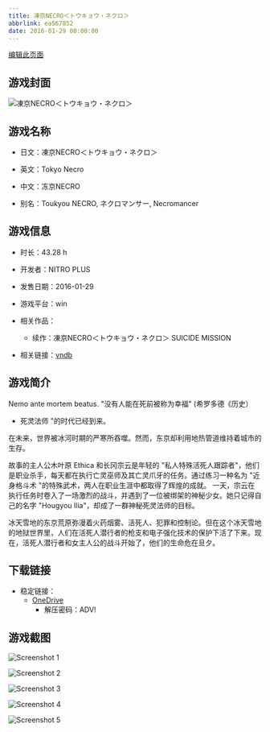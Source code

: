 ```yaml
---
title: 凍京NECRO＜トウキョウ・ネクロ＞
abbrlink: ea567852
date: 2016-01-29 00:00:00
---
```

[编辑此页面](https://github.com/ACG-3/ADV3-source/blob/main/source/_posts/games/%E5%87%8D%E4%BA%ACNECRO%EF%BC%9C%E3%83%88%E3%82%A6%E3%82%AD%E3%83%A7%E3%82%A6%E3%83%BB%E3%83%8D%E3%82%AF%E3%83%AD%EF%BC%9E.md)

## 游戏封面

![凍京NECRO＜トウキョウ・ネクロ＞](https://pan.timero.xyz/d/onedrive/img_lib_001/%E5%87%8D%E4%BA%ACNECRO%EF%BC%9C%E3%83%88%E3%82%A6%E3%82%AD%E3%83%A7%E3%82%A6%E3%83%BB%E3%83%8D%E3%82%AF%E3%83%AD%EF%BC%9E_cover.avif)


## 游戏名称

- 日文：凍京NECRO＜トウキョウ・ネクロ＞
- 英文：Tokyo Necro
- 中文：冻京NECRO

- 别名：Toukyou NECRO, ネクロマンサー, Necromancer


## 游戏信息

- 时长：43.28 h
- 开发者：NITRO PLUS
- 发售日期：2016-01-29
- 游戏平台：win
- 相关作品：
   - 续作：凍京NECRO＜トウキョウ・ネクロ＞ SUICIDE MISSION

- 相关链接：[vndb](https://vndb.org/v13666)


## 游戏简介

Nemo ante mortem beatus.
"没有人能在死前被称为幸福"
(希罗多德《历史）
- 死灵法师 "的时代已经到来。

在未来，世界被冰河时期的严寒所吞噬。然而，东京却利用地热管道维持着城市的生存。

故事的主人公木叶原 Ethica 和长冈宗云是年轻的 "私人特殊活死人跟踪者"，他们是职业杀手，每天都在执行亡灵巫师及其亡灵爪牙的任务。通过练习一种名为 "近身格斗术 "的特殊武术，两人在职业生涯中都取得了辉煌的成就。
一天，宗云在执行任务时卷入了一场激烈的战斗，并遇到了一位被绑架的神秘少女。她只记得自己的名字 "Hougyou Ilia"，却成了一群神秘死灵法师的目标。

冰天雪地的东京荒原弥漫着火药烟雾、活死人、犯罪和控制论。但在这个冰天雪地的地狱世界里，人们在活死人潜行者的枪支和电子强化技术的保护下活了下来。现在，活死人潜行者和女主人公的战斗开始了，他们的生命危在旦夕。




## 下载链接

- 稳定链接：
    - [OneDrive](https://pan.timero.xyz/onedrive/adv_lib_001/%E5%87%8D%E4%BA%ACNECRO%EF%BC%9C%E3%83%88%E3%82%A6%E3%82%AD%E3%83%A7%E3%82%A6%E3%83%BB%E3%83%8D%E3%82%AF%E3%83%AD%EF%BC%9E)
        - 解压密码：ADV!



## 游戏截图


![Screenshot 1](https://pan.timero.xyz/d/onedrive/img_lib_001/%E5%87%8D%E4%BA%ACNECRO%EF%BC%9C%E3%83%88%E3%82%A6%E3%82%AD%E3%83%A7%E3%82%A6%E3%83%BB%E3%83%8D%E3%82%AF%E3%83%AD%EF%BC%9E_Screenshot_1.avif)

![Screenshot 2](https://pan.timero.xyz/d/onedrive/img_lib_001/%E5%87%8D%E4%BA%ACNECRO%EF%BC%9C%E3%83%88%E3%82%A6%E3%82%AD%E3%83%A7%E3%82%A6%E3%83%BB%E3%83%8D%E3%82%AF%E3%83%AD%EF%BC%9E_Screenshot_2.avif)

![Screenshot 3](https://pan.timero.xyz/d/onedrive/img_lib_001/%E5%87%8D%E4%BA%ACNECRO%EF%BC%9C%E3%83%88%E3%82%A6%E3%82%AD%E3%83%A7%E3%82%A6%E3%83%BB%E3%83%8D%E3%82%AF%E3%83%AD%EF%BC%9E_Screenshot_3.avif)

![Screenshot 4](https://pan.timero.xyz/d/onedrive/img_lib_001/%E5%87%8D%E4%BA%ACNECRO%EF%BC%9C%E3%83%88%E3%82%A6%E3%82%AD%E3%83%A7%E3%82%A6%E3%83%BB%E3%83%8D%E3%82%AF%E3%83%AD%EF%BC%9E_Screenshot_4.avif)

![Screenshot 5](https://pan.timero.xyz/d/onedrive/img_lib_001/%E5%87%8D%E4%BA%ACNECRO%EF%BC%9C%E3%83%88%E3%82%A6%E3%82%AD%E3%83%A7%E3%82%A6%E3%83%BB%E3%83%8D%E3%82%AF%E3%83%AD%EF%BC%9E_Screenshot_5.avif)

